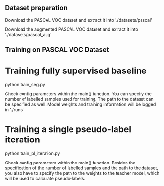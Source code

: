## Dataset preparation

Download the PASCAL VOC dataset and extract it into './datasets/pascal'

Download the augmented PASCAL VOC dataset and extract it into './datasets/pascal_aug'

## Training on PASCAL VOC Dataset
# Training fully supervised baseline
python train_seg.py

Check config parameters within the main() function. You can specify the number of labelled samples used for training. The path to the dataset can be specified as well. Model weights and training information will be logged in './runs'

# Training a single pseudo-label iteration
python train_pl_iteration.py

Check config parameters within the main() function. Besides the specification of the number of labelled samples and the path to the dataset, you also have to specify the path to the weights to the teacher model, which will be used to calculate pseudo-labels.
